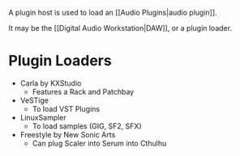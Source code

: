 A plugin host is used to load an [[Audio Plugins|audio plugin]].

It may be the [[Digital Audio Workstation|DAW]], or a plugin loader.
# Plugin Loaders
- Carla by KXStudio
	- Features a Rack and Patchbay
- VeSTige
	- To load VST Plugins
- LinuxSampler
	- To load samples (GIG, SF2, SFX)
- Freestyle by New Sonic Arts
	- Can plug Scaler into Serum into Cthulhu